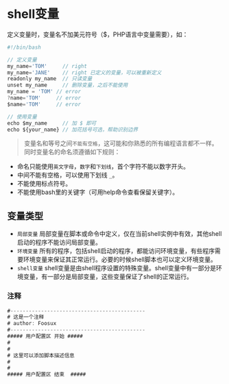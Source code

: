 # shell变量
<!-- toc -->

定义变量时，变量名不加美元符号（$，PHP语言中变量需要），如：

```js
#!/bin/bash

// 定义变量
my_name='TOM'     // right
my_name='JANE'    // right 已定义的变量，可以被重新定义
readonly my_name  // 只读变量
unset my_name     // 删除变量，之后不能使用
my_name = 'TOM' // error
?name='TOM'     // error
$name='TOM'     // error

// 使用变量
echo $my_name     // 加 $ 即可
echo ${your_name} // 加花括号可选，帮助识别边界
```

> 变量名和等号之间`不能有空格`，这可能和你熟悉的所有编程语言都不一样。同时变量名的命名须遵循如下规则：

* 命名只能使用`英文字母`，`数字`和`下划线`，首个字符不能以数字开头。
* 中间不能有空格，可以使用下划线 `_`。
* 不能使用标点符号。
* 不能使用bash里的关键字（可用help命令查看保留关键字）。

## 变量类型

* `局部变量` 局部变量在脚本或命令中定义，仅在当前shell实例中有效，其他shell启动的程序不能访问局部变量。
* `环境变量` 所有的程序，包括shell启动的程序，都能访问环境变量，有些程序需要环境变量来保证其正常运行。必要的时候shell脚本也可以定义环境变量。
* `shell变量` shell变量是由shell程序设置的特殊变量。shell变量中有一部分是环境变量，有一部分是局部变量，这些变量保证了shell的正常运行。

### 注释

```js
#--------------------------------------------
# 这是一个注释
# author: Foosux
#--------------------------------------------
##### 用户配置区 开始 #####
#
#
# 这里可以添加脚本描述信息
#
#
##### 用户配置区 结束  #####
```
